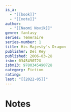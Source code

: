 ```yaml
---
is_a:
  - "[[book]]"
  - "[[note]]"
author:
  - "[[Naomi Novik]]"
genre: fantasy
series: Temeraire
series-number: 1
title: His Majesty's Dragon
publisher: Del Rey
published: 2006-03-28
isbn: 034549072X
isbn13: 9780345490728
category: Fiction
rating: 
last: "[[2022-05]]"
---
```

# Notes
